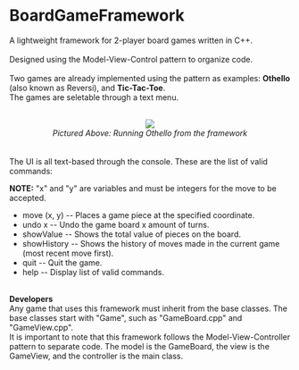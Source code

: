 # BoardGameFramework
A lightweight framework for 2-player board games written in C++.
<br><br>
Designed using the Model-View-Control pattern to organize code.
<br><br>
Two games are already implemented using the pattern as examples: <b>Othello</b> (also known as Reversi), and <b>Tic-Tac-Toe</b>. 
<br>
The games are seletable through a text menu.
<br><br>
<center><img src = http://i.imgur.com/SLXHUro.png>
<br>
<i>Pictured Above: Running Othello from the framework</i></center>
<br><br>
The UI is all text-based through the console. These are the list of valid commands:

<b>NOTE:</b> "x" and "y" are variables and must be integers for the move to be accepted.

<ul>
  <li>move (x, y) -- Places a game piece at the specified coordinate.</li>
  <li>undo x -- Undo the game board x amount of turns.</li>
  <li>showValue -- Shows the total value of pieces on the board.</li>
  <li>showHistory -- Shows the history of moves made in the current game (most recent move first).</li>
  <li>quit -- Quit the game.</li>
  <li>help -- Display list of valid commands.</li>
</ul>
<br>
<b>Developers</b>
<br>
Any game that uses this framework must inherit from the base classes. The base classes start with "Game", such as "GameBoard.cpp" and "GameView.cpp".
<br>
It is important to note that this framework follows the Model-View-Controller pattern to separate code. The model is the GameBoard, the view is the GameView, and the controller is the main class.
